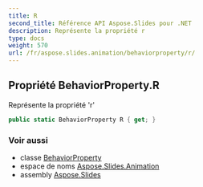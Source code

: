 ```yaml
---
title: R
second_title: Référence API Aspose.Slides pour .NET
description: Représente la propriété r
type: docs
weight: 570
url: /fr/aspose.slides.animation/behaviorproperty/r/
---
```


## Propriété BehaviorProperty.R

Représente la propriété 'r'

```csharp
public static BehaviorProperty R { get; }
```

### Voir aussi

* classe [BehaviorProperty](../../behaviorproperty)
* espace de noms [Aspose.Slides.Animation](../../behaviorproperty)
* assembly [Aspose.Slides](../../../)

<!-- NE PAS ÉDITER : généré par xmldocmd pour Aspose.Slides.dll -->